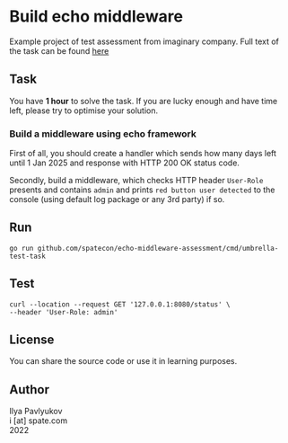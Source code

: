 # Build echo middleware

Example project of test assessment from imaginary company. Full text of the task can be found [here](docs/testtask.pdf)

## Task

You have **1 hour** to solve the task. If you are lucky enough and have time left, please try to optimise your solution.

### Build a middleware using echo framework

First of all, you should create a handler which sends how many days left until 1 Jan 2025 and response with HTTP 200 OK status code.

Secondly, build a middleware, which checks HTTP header `User-Role` presents and contains `admin` and prints `red button user detected` to the console (using default log package or any 3rd party) if so.

## Run

```shell
go run github.com/spatecon/echo-middleware-assessment/cmd/umbrella-test-task
```

## Test

```shell
curl --location --request GET '127.0.0.1:8080/status' \
--header 'User-Role: admin'
```

## License

You can share the source code or use it in learning purposes.

## Author

Ilya Pavlyukov<br>
i [at] spate.com<br>
2022
